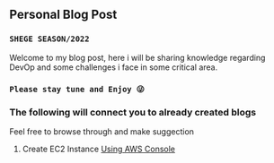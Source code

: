 ## Personal Blog Post 
### `SHEGE SEASON/2022`
Welcome to my blog post, here i will be sharing knowledge regarding DevOp and some challenges i face in some critical area.

### `Please stay tune and Enjoy 😜 `



### The following will connect you to already created blogs
Feel free to browse through and make suggection 

1. Create EC2 Instance [Using AWS Console](./CreateAWSInstance/ec2_instance.md) 